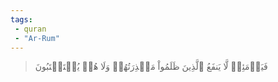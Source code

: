 ```yaml
---
tags: 
 - quran 
 - "Ar-Rum"
---
```


> فَيَوۡمَئِذٖ لَّا يَنفَعُ ٱلَّذِينَ ظَلَمُواْ مَعۡذِرَتُهُمۡ وَلَا هُمۡ يُسۡتَعۡتَبُونَ
